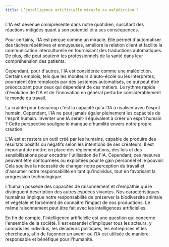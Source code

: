 ```yaml
---
title: L’intelligence artificielle miracle ou malédiction ?
---
```


L'IA est devenue omniprésente dans notre quotidien, suscitant des réactions mitigées quant à son potentiel et à ses conséquences.

Pour certains, l'IA est perçue comme un miracle. Elle permet d'automatiser des tâches répétitives et ennuyeuses, améliore la relation client et facilite la communication interculturelle en fournissant des traductions automatiques. De plus, elle peut soutenir les professionnels de la santé dans leur compréhension des patients.

Cependant, pour d'autres, l'IA est considérée comme une malédiction. Certains emplois, tels que les moniteurs d'auto-école ou les interprètes, pourraient être remplacés par des systèmes automatisés, ce qui peut être préoccupant pour ceux qui dépendent de ces métiers. Le rythme rapide d'évolution de l'IA et de l'innovation en général perturbe considérablement le monde du travail.

La crainte pour beaucoup c'est la capacité qu'a l'IA à rivaliser avec l'esprit humain. Cependant, l'IA ne peut jamais égaler pleinement les capacités de l'esprit humain. Inventer une IA serait-il équivalent à créer un esprit humain ? Cette perspective souligne le manque d'humilité envers notre propre création.

L'IA est et restera un outil créé par les humains, capable de produire des résultats positifs ou négatifs selon les intentions de ses créateurs. Il est important de mettre en place des réglementations, des lois et des sensibilisations pour encadrer l'utilisation de l'IA. Cependant, ces mesures peuvent être contournées ou exploitées pour le gain personnel et le pouvoir. Cela soulève la nécessité de changer notre perception du travail et d'assumer notre responsabilité en tant qu'individus, tout en favorisant la progression technologique.

L’humain possède des capacités de raisonnement et d'empathie qui le distinguent description des autres espèces vivantes. Nos caractéristiques humaines implique notre responsabilité de préserver la biodiversité animale et végétale et forcément de connaître l’impact de nos productions. Le même raisonnement peut être fait avec les intelligences artificielles.

En fin de compte, l'intelligence artificielle est une question qui concerne l'ensemble de la société. Il est essentiel d'impliquer tous les acteurs, y compris les individus, les décideurs politiques, les entreprises et les chercheurs, afin de façonner un avenir où l'IA est utilisée de manière responsable et bénéfique pour l'humanité.
